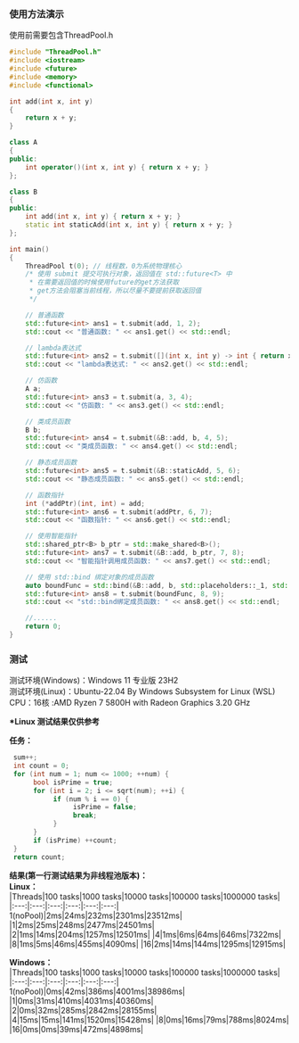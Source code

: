 ### 使用方法演示
使用前需要包含ThreadPool.h
```cpp
#include "ThreadPool.h"
#include <iostream>
#include <future>
#include <memory>
#include <functional>

int add(int x, int y)
{
    return x + y;
}

class A
{
public:
    int operator()(int x, int y) { return x + y; }
};

class B
{
public:
    int add(int x, int y) { return x + y; }
    static int staticAdd(int x, int y) { return x + y; }
};

int main()
{
    ThreadPool t(0); // 线程数，0为系统物理核心
    /* 使用 submit 提交可执行对象，返回值在 std::future<T> 中
     * 在需要返回值的时候使用future的get方法获取
     * get方法会阻塞当前线程，所以尽量不要提前获取返回值
     */

    // 普通函数
    std::future<int> ans1 = t.submit(add, 1, 2);
    std::cout << "普通函数: " << ans1.get() << std::endl;

    // lambda表达式
    std::future<int> ans2 = t.submit([](int x, int y) -> int { return x + y; }, 2, 3);
    std::cout << "lambda表达式: " << ans2.get() << std::endl;

    // 仿函数
    A a;
    std::future<int> ans3 = t.submit(a, 3, 4);
    std::cout << "仿函数: " << ans3.get() << std::endl;

    // 类成员函数
    B b;
    std::future<int> ans4 = t.submit(&B::add, b, 4, 5);
    std::cout << "类成员函数: " << ans4.get() << std::endl;

    // 静态成员函数
    std::future<int> ans5 = t.submit(&B::staticAdd, 5, 6);
    std::cout << "静态成员函数: " << ans5.get() << std::endl;

    // 函数指针
    int (*addPtr)(int, int) = add;
    std::future<int> ans6 = t.submit(addPtr, 6, 7);
    std::cout << "函数指针: " << ans6.get() << std::endl;

    // 使用智能指针
    std::shared_ptr<B> b_ptr = std::make_shared<B>();
    std::future<int> ans7 = t.submit(&B::add, b_ptr, 7, 8);
    std::cout << "智能指针调用成员函数: " << ans7.get() << std::endl;

    // 使用 std::bind 绑定对象的成员函数
    auto boundFunc = std::bind(&B::add, b, std::placeholders::_1, std::placeholders::_2);
    std::future<int> ans8 = t.submit(boundFunc, 8, 9);
    std::cout << "std::bind绑定成员函数: " << ans8.get() << std::endl;

    //......
    return 0;
}
```
### 测试

测试环境(Windows)：Windows 11 专业版 23H2  
测试环境(Linux)：Ubuntu-22.04 By Windows Subsystem for Linux (WSL)  
CPU：16核 :AMD Ryzen 7 5800H with Radeon Graphics   3.20 GHz  

**\*Linux 测试结果仅供参考**

**任务：**

```c++
 sum++;
 int count = 0;
 for (int num = 1; num <= 1000; ++num) {
      bool isPrime = true;
      for (int i = 2; i <= sqrt(num); ++i) {
           if (num % i == 0) {
                isPrime = false;
                break;
           }
      }
      if (isPrime) ++count;
 }
 return count;
```

**结果(第一行测试结果为非线程池版本)：**  
**Linux：**  
|Threads|100 tasks|1000 tasks|10000 tasks|100000 tasks|1000000 tasks|
|:---:|:---:|:---:|:---:|:---:|:---:|
1(noPool)|2ms|24ms|232ms|2301ms|23512ms|
|1|2ms|25ms|248ms|2477ms|24501ms|
|2|1ms|14ms|204ms|1257ms|12501ms|
|4|1ms|6ms|64ms|646ms|7322ms|
|8|1ms|5ms|46ms|455ms|4090ms|
|16|2ms|14ms|144ms|1295ms|12915ms|

**Windows：**  
|Threads|100 tasks|1000 tasks|10000 tasks|100000 tasks|1000000 tasks|
|:---:|:---:|:---:|:---:|:---:|:---:|
1(noPool)|0ms|42ms|386ms|4001ms|38986ms|
|1|0ms|31ms|410ms|4031ms|40360ms|
|2|0ms|32ms|285ms|2842ms|28155ms|
|4|15ms|15ms|141ms|1520ms|15428ms|
|8|0ms|16ms|79ms|788ms|8024ms|
|16|0ms|0ms|39ms|472ms|4898ms|
